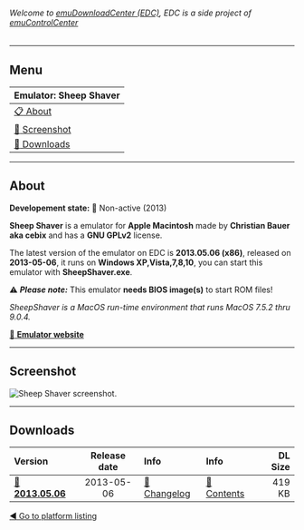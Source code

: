 ###### Welcome to [emuDownloadCenter (EDC)](https://github.com/PhoenixInteractiveNL/emuDownloadCenter/wiki/), EDC is a side project of [emuControlCenter](https://github.com/PhoenixInteractiveNL/emuControlCenter/wiki/)
***
## Menu
| **Emulator: Sheep Shaver** |
|:---------|
| [:clipboard: About](#about) |
| [:sunrise: Screenshot](#screen) |
| [:floppy_disk: Downloads](#downloads) |
***
## About
**Developement state:** :red_circle: Non-active (2013)

**Sheep Shaver** is a emulator for **Apple Macintosh** made by **Christian Bauer aka cebix** and has a **GNU GPLv2** license.

The latest version of the emulator on EDC is **2013.05.06 (x86)**, released on **2013-05-06**, it runs on **Windows XP,Vista,7,8,10**, you can start this emulator with **SheepShaver.exe**.

:warning: _**Please note:**_ This emulator **needs BIOS image(s)** to start ROM files!

_SheepShaver is a MacOS run-time environment that runs MacOS 7.5.2 thru 9.0.4._

[:link: **Emulator website**](http://sheepshaver.cebix.net)
***
## Screenshot
![](https://raw.githubusercontent.com/PhoenixInteractiveNL/emuDownloadCenter/master/hooks/sheepshaver/emulator_screen_01.jpg "Sheep Shaver screenshot.")
***
## Downloads
| Version  | Release date  | Info       | Info       | DL Size    |
|:---------|:-------------:|:-----------|:-----------|-----------:|
| [:floppy_disk: **2013.05.06**](https://github.com/PhoenixInteractiveNL/edc-repo0004/raw/master/sheepshaver/2013.05.06.7z) | 2013-05-06 | [:page_facing_up: Changelog](https://github.com/PhoenixInteractiveNL/edc-repo0004/blob/master/sheepshaver/2013.05.06_changelog.txt) | [:mag_right: Contents](https://github.com/PhoenixInteractiveNL/edc-repo0004/blob/master/sheepshaver/2013.05.06_contents.txt) | 419 KB |

[:arrow_backward: Go to platform listing](https://github.com/PhoenixInteractiveNL/emuDownloadCenter/wiki/EDC-Platform-List)
